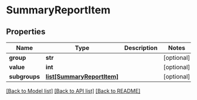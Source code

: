 # SummaryReportItem

## Properties
Name | Type | Description | Notes
------------ | ------------- | ------------- | -------------
**group** | **str** |  | [optional] 
**value** | **int** |  | [optional] 
**subgroups** | [**list[SummaryReportItem]**](SummaryReportItem.md) |  | [optional] 

[[Back to Model list]](../README.md#documentation-for-models) [[Back to API list]](../README.md#documentation-for-api-endpoints) [[Back to README]](../README.md)


